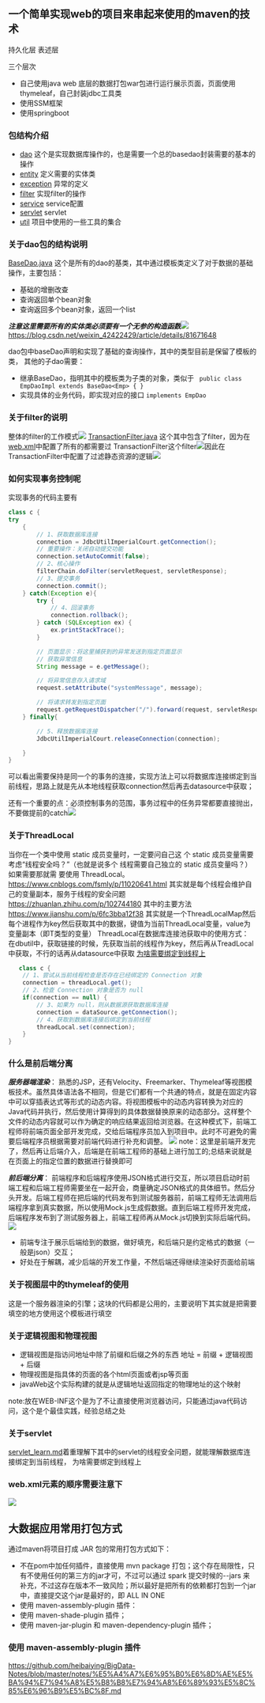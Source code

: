 ## 一个简单实现web的项目来串起来使用的maven的技术

持久化层
表述层

三个层次 
- 自己使用java web 底层的数据打包war包进行运行展示页面，页面使用thymeleaf，自己封装jdbc工具类
- 使用SSM框架
- 使用springboot



### 包结构介绍
- [dao](src%2Fmain%2Fcom%2Fgetyou123%2Fimperial%2Fcourt%2Fdao) 这个是实现数据库操作的，也是需要一个总的basedao封装需要的基本的操作
- [entity](src%2Fmain%2Fcom%2Fgetyou123%2Fimperial%2Fcourt%2Fentity) 定义需要的实体类
- [exception](src%2Fmain%2Fcom%2Fgetyou123%2Fimperial%2Fcourt%2Fexception) 异常的定义
- [filter](src%2Fmain%2Fcom%2Fgetyou123%2Fimperial%2Fcourt%2Ffilter)  实现filter的操作
- [service](src%2Fmain%2Fcom%2Fgetyou123%2Fimperial%2Fcourt%2Fservice) service配置
- [servlet](src%2Fmain%2Fcom%2Fgetyou123%2Fimperial%2Fcourt%2Fservlet) servlet
- [util](src%2Fmain%2Fcom%2Fgetyou123%2Fimperial%2Fcourt%2Futil) 项目中使用的一些工具的集合


### 关于dao包的结构说明
[BaseDao.java](src%2Fmain%2Fcom%2Fgetyou123%2Fimperial%2Fcourt%2Fdao%2FBaseDao.java) 这个是所有的dao的基类，其中通过模板类定义了对于数据的基础操作，主要包括：
- 基础的增删改查
- 查询返回单个bean对象
- 查询返回多个bean对象，返回一个list

***注意这里需要所有的实体类必须要有一个无参的构造函数***![](https://raw.githubusercontent.com/getyou123/git_pic_use/master/zz202301161348879.png)https://blog.csdn.net/weixin_42422429/article/details/81671648

dao包中baseDao声明和实现了基础的查询操作，其中的类型目前是保留了模板的类， 其他的子dao需要：
- 继承BaseDao，指明其中的模板类为子类的对象，类似于 ``` public class EmpDaoImpl extends BaseDao<Emp> { }```
- 实现具体的业务代码，即实现对应的接口  ``` implements EmpDao  ```

### 关于filter的说明
整体的filter的工作模式![](https://raw.githubusercontent.com/getyou123/git_pic_use/master/zz202301171021864.png)
[TransactionFilter.java](src%2Fmain%2Fcom%2Fgetyou123%2Fimperial%2Fcourt%2Ffilter%2FTransactionFilter.java) 这个其中包含了filter，因为在[web.xml](src%2Fmain%2Fwebapp%2FWEB-INF%2Fweb.xml)中配置了所有的都需要过
TransactionFilter这个filter![](https://raw.githubusercontent.com/getyou123/git_pic_use/master/zz202301171018938.png)因此在TransactionFilter中配置了过滤静态资源的逻辑![](https://raw.githubusercontent.com/getyou123/git_pic_use/master/zz202301171019302.png)

### 如何实现事务控制呢
实现事务的代码主要有
```java
class c {
try
    {
        // 1、获取数据库连接
        connection = JdbcUtilImperialCourt.getConnection();
        // 重要操作：关闭自动提交功能
        connection.setAutoCommit(false);
        // 2、核心操作
        filterChain.doFilter(servletRequest, servletResponse);
        // 3、提交事务
        connection.commit();
    } catch(Exception e){
        try {
            // 4、回滚事务
            connection.rollback();
        } catch (SQLException ex) {
            ex.printStackTrace();
        }

        // 页面显示：将这里捕获到的异常发送到指定页面显示
        // 获取异常信息
        String message = e.getMessage();

        // 将异常信息存入请求域
        request.setAttribute("systemMessage", message);

        // 将请求转发到指定页面
        request.getRequestDispatcher("/").forward(request, servletResponse);
    } finally{

        // 5、释放数据库连接
        JdbcUtilImperialCourt.releaseConnection(connection);

    }
}
```
可以看出需要保持是同一个的事务的连接，实现方法上可以将数据库连接绑定到当前线程，思路上就是先从本地线程获取connection然后再去datasource中获取；

还有一个重要的点：必须控制事务的范围，事务过程中的任务异常都要直接抛出，不要做提前的catch![](https://raw.githubusercontent.com/getyou123/git_pic_use/master/zz202301171051934.png)


### 关于ThreadLocal 
当你在一个类中使用 static 成员变量时，一定要问自己这 个 static 成员变量需要考虑“线程安全吗？”（也就是说多个 线程需要自己独立的 static 成员变量吗？）如果需要那就需 要使用 ThreadLocal。
https://www.cnblogs.com/fsmly/p/11020641.html
其实就是每个线程会维护自己的变量副本，服务于线程的安全问题
https://zhuanlan.zhihu.com/p/102744180
其中的主要方法 https://www.jianshu.com/p/6fc3bba12f38
其实就是一个ThreadLocalMap然后每个进程作为key然后获取其中的数据，键值为当前ThreadLocal变量，value为变量副本（即T类型的变量）
ThreadLocal在数据库连接池获取中的使用方式：
在dbutil中，获取链接的时候，先获取当前的线程作为key，然后再从TreadLocal中获取，不行的话再从datasource中获取
[为啥需要绑定到线程上](#jump)

```java
   class c {
    // 1、尝试从当前线程检查是否存在已经绑定的 Connection 对象
    connection = threadLocal.get();
    // 2、检查 Connection 对象是否为 null
    if(connection == null) {
        // 3、如果为 null，则从数据源获取数据库连接
        connection = dataSource.getConnection();
        // 4、获取到数据库连接后绑定到当前线程
        threadLocal.set(connection);
    }
}
```

### 什么是前后端分离
***服务器端渲染***：
熟悉的JSP，还有Velocity、Freemarker、Thymeleaf等视图模板技术。虽然具体语法各不相同，但是它们都有一个共通的特点，就是在固定内容中可以穿插表达式等形式的动态内容。将视图模板中的动态内容转换为对应的Java代码并执行，然后使用计算得到的具体数据替换原来的动态部分。这样整个文件的动态内容就可以作为确定的响应结果返回给浏览器。在这种模式下，前端工程师将前端页面全部开发完成，交给后端程序员加入到项目中。此时不可避免的需要后端程序员根据需要对前端代码进行补充和调整。
![](https://raw.githubusercontent.com/getyou123/git_pic_use/master/zz202301171058510.png)
note：这里是前端开发完了，然后再让后端介入，后端是在前端工程师的基础上进行加工的;总结来说就是在页面上的指定位置的数据进行替换即可

***前后端分离***：
前端程序和后端程序使用JSON格式进行交互，所以项目启动时前端工程和后端工程师需要坐在一起开会，商量确定JSON格式的具体细节。然后分头开发。后端工程师在把后端的代码发布到测试服务器前，前端工程师无法调用后端程序拿到真实数据，所以使用Mock.js生成假数据。直到后端工程师开发完成，后端程序发布到了测试服务器上，前端工程师再从Mock.js切换到实际后端代码。![](https://raw.githubusercontent.com/getyou123/git_pic_use/master/zz202301171100952.png)
- 前端专注于展示后端给到的数据，做好填充，和后端只是约定格式的数据（一般是json）交互；
- 好处在于解耦，减少后端的开发工作量，不然后端还得继续渲染好页面给前端

### 关于视图层中的thymeleaf的使用
这是一个服务器渲染的引擎；这块的代码都是公用的，主要说明下其实就是把需要填空的地方使用这个模板进行填空


### 关于逻辑视图和物理视图
- 逻辑视图是指访问地址中除了前缀和后缀之外的东西 地址 = 前缀 + 逻辑视图 + 后缀
- 物理视图是指具体的页面的各个html页面或者jsp等页面
- javaWeb这个实际构建的就是从逻辑地址返回指定的物理地址的这个映射

note:放在WEB-INF这个是为了不让直接使用浏览器访问，只能通过java代码访问，这个是个最佳实践，经验总结之处

### 关于servlet
[servlet_learn.md](..%2Fservlet_learn%2Fservlet_learn.md)着重理解下其中的servlet的线程安全问题，就能理解数据库连接绑定到当前线程， <span id="jump">为啥需要绑定到线程上</span>


### web.xml元素的顺序需要注意下
![](https://raw.githubusercontent.com/getyou123/git_pic_use/master/zz202301171122968.png)



## 大数据应用常用打包方式
通过maven将项目打成 JAR 包的常用打包方式如下：
- 不在pom中加任何插件，直接使用 mvn package 打包；这个存在局限性，只有不使用任何的第三方的jar才可，不过可以通过 spark 提交时候的--jars 来补充，不过这存在版本不一致风险；所以最好是把所有的依赖都打包到一个jar中，直接提交这个jar是最好的，即 ALL IN ONE
- 使用 maven-assembly-plugin 插件：
- 使用 maven-shade-plugin 插件；
- 使用 maven-jar-plugin 和 maven-dependency-plugin 插件；

### 使用 maven-assembly-plugin 插件
https://github.com/heibaiying/BigData-Notes/blob/master/notes/%E5%A4%A7%E6%95%B0%E6%8D%AE%E5%BA%94%E7%94%A8%E5%B8%B8%E7%94%A8%E6%89%93%E5%8C%85%E6%96%B9%E5%BC%8F.md